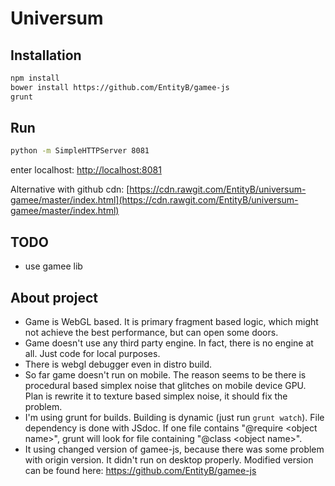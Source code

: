 Universum
=========

Installation
------------

```bash
npm install
bower install https://github.com/EntityB/gamee-js
grunt
```

Run
---

```bash
python -m SimpleHTTPServer 8081
```

enter localhost:
[http://localhost:8081](http://localhost:8081)

Alternative with github cdn:
[https://cdn.rawgit.com/EntityB/universum-gamee/master/index.html](https://cdn.rawgit.com/EntityB/universum-gamee/master/index.html)

TODO
----

* use gamee lib

About project
-------------

* Game is WebGL based. It is primary fragment based logic, which might not achieve the best performance, but can open some doors. 
* Game doesn't use any third party engine. In fact, there is no engine at all. Just code for local purposes. 
* There is webgl debugger even in distro build. 
* So far game doesn't run on mobile. The reason seems to be there is procedural based simplex noise that glitches on mobile device GPU. Plan is rewrite it to texture based simplex noise, it should fix the problem. 
* I'm using grunt for builds. Building is dynamic (just run `grunt watch`). File dependency is done with JSdoc. If one file contains "@require \<object name\>", grunt will look for file containing "@class \<object name\>". 
* It using changed version of gamee-js, because there was some problem with origin version. It didn't run on desktop properly. Modified version can be found here: https://github.com/EntityB/gamee-js
